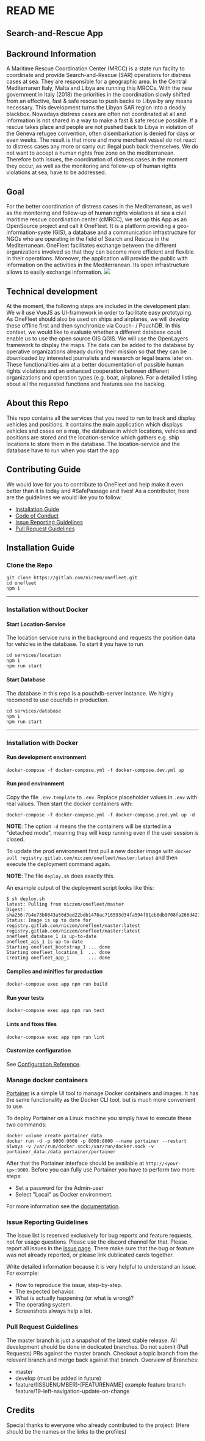 # READ ME

## **Search-and-Rescue App**

## **Backround Information**

A Maritime Rescue Coordination Center (MRCC) is a state run facilty to coordinate and provide Search-and-Rescue (SAR) operations for distress cases at sea. They are responsible for a geographic area. In the Central Mediterranen Italy, Malta and Libya are running this MRCCs. With the new government in Italy (2018) the priorities in the coordination slowly shifted from an effective, fast & safe rescue to push backs to Libya by any means necessary. This development turns the Libyan SAR region into a deadly blackbox. Nowadays distress cases are often not coordinated at all and information is not shared in a way to make a fast & safe rescue possible. If a rescue takes place and people are not pushed back to Libya in violation of the Geneva refugee convention, often disembarkation is denied for days or even weeks. The result is that more and more merchant vessel do not react to distress cases any more or carry out illegal push back themselves.
We do not want to accept a human rights free zone on the mediterranean. Therefore both issues, the coordination of distress cases in the moment they occur, as well as the monitoring and follow-up of human rights violations at sea, have to be addressed.

## **Goal**

For the better coordination of distress cases in the Mediterranean, as well as the monitoring and follow-up of human rights violations at sea a civil maritime rescue coordination center (cMRCC), we set up this App as an OpenSource project and call it OneFleet. It is a platform providing a geo-information-syste (GIS), a database and a communication infrastructure for NGOs who are operating in the field of Search and Rescue in the Mediterranean. OneFleet facilitates exchange between the different organizations involved so that they can become more efficient and flexible in their operations. Moreover, the application will provide the public with information on the activities in the Mediterranean. Its open infrastructure allows to easily exchange information.
![](https://i.imgur.com/HYG0Dus.png)

## **Technical development**

At the moment, the following steps are included in the development plan:
We will use VueJS as UI-framework in order to facilitate easy prototyping. As OneFleet should also be used on ships and airplanes, we will develop these offline first and then synchronize via Couch- / PouchDB. In this context, we would like to evaluate whether a different database could enable us to use the open source GIS QGIS. We will use the OpenLayers framework to display the maps. The data can be added to the database by operative organizations already during their mission so that they can be downloaded by interested journalists and research or legal teams later on. These functionalities aim at a better documentation of possible human rights violations and an enhanced cooperation between different organizations and operation types (e.g. boat, airplane).
For a detailed listing about all the requested functions and features see the backlog.

## **About this Repo**

This repo contains all the services that you need to run to track and display vehicles and positions. It contains the main application which displays vehicles and cases on a map, the database in which locations, vehicles and positions are stored and the location-service which gathers e.g. ship locations to store them in the database. The location-service and the database have to run when you start the app

## **Contributing Guide**

We would love for you to contribute to OneFleet and help make it even better than it is today and #SafePassage and lives! As a contributor, here are the guidelines we would like you to follow:

- [Installation Guide](#Installation-Guide)
- [Code of Conduct](https://gitlab.com/niczem/onefleet/blob/master/CODE_OF_CONDUCT.md)
- [Issue Reporting Guidelines](#Issue-Reporting-Guidelines)
- [Pull Request Guidelines](#Pull-Request-Guidelines)

## **Installation Guide**

### Clone the Repo

```
git clone https://gitlab.com/niczem/onefleet.git
cd onefleet
npm i
```

---

### Installation without Docker

#### Start Location-Service

The location service runs in the background and requests the position data for vehicles in the database. To start it you have to run

```
cd services/location
npm i
npm run start
```

#### Start Database

The database in this repo is a pouchdb-server instance. We highly recomend to use couchdb in production.

```
cd services/database
npm i
npm run start
```

---

### Installation with Docker

#### Run development environment

```
docker-compose -f docker-compose.yml -f docker-compose.dev.yml up
```

#### Run prod environment

Copy the file `.env.template` to `.env`. Replace placeholder values in `.env` with real values. Then start the docker containers with:

```
docker-compose -f docker-compose.yml -f docker-compose.prod.yml up -d
```

**NOTE**: The option `-d` means the the containers will be started in a "detached mode", meaning they will keep running even if the user session is closed.

To update the prod environment first pull a new docker image with `docker pull registry.gitlab.com/niczem/onefleet/master:latest` and then execute the deployment command again.

**NOTE**: The file `deploy.sh` does exactly this.

An example output of the deployment script looks like this:

```
$ sh deploy.sh
latest: Pulling from niczem/onefleet/master
Digest: sha256:7b4e73b0843a50d3ed22bdb1470ac716593d34fa594f81cb8db9708fa266d427
Status: Image is up to date for registry.gitlab.com/niczem/onefleet/master:latest
registry.gitlab.com/niczem/onefleet/master:latest
onefleet_database_1 is up-to-date
onefleet_ais_1 is up-to-date
Starting onefleet_bootstrap_1 ... done
Starting onefleet_location_1  ... done
Creating onefleet_app_1       ... done
```

#### Compiles and minifies for production

```
docker-compose exec app npm run build
```

#### Run your tests

```
docker-compose exec app npm run test
```

#### Lints and fixes files

```
docker-compose exec app npm run lint
```

#### Customize configuration

See [Configuration Reference](https://cli.vuejs.org/config/).

### Manage docker containers

[Portainer](https://www.portainer.io/) is a simple UI tool to manage Docker containers and images. It has the same functionality as the Docker CLI tool, but is much more convenient to use.

To deploy Portainer on a Linux machine you simply have to execute these two commands:

```
docker volume create portainer_data
docker run -d -p 9000:9000 -p 8000:8000 --name portainer --restart always -v /var/run/docker.sock:/var/run/docker.sock -v portainer_data:/data portainer/portainer
```

After that the Portainer interface should be available at `http://<your-ip>:9000`. Before you can fully use Portainer you have to perform two more steps:

- Set a password for the Admin-user
- Select "Local" as Docker environment.

For more information see the [documentation](https://portainer.readthedocs.io/en/stable/deployment.html).

### Issue Reporting Guidelines

The issue list is reserved exclusively for bug reports and feature requests, not for usage questions. Please use the discord channel for that.
Please report all issues in the [issue page](https://gitlab.com/niczem/onefleet/issues). There make sure that the bug or feature was not already reported, or please link dublicated cards together.

Write detailed information because it is very helpful to understand an issue. For example:

- How to reproduce the issue, step-by-step.
- The expected behavior.
- What is actually happening (or what is wrong)?
- The operating system.
- Screenshots always help a lot.

### Pull Request Guidelines

The master branch is just a snapshot of the latest stable release. All development should be done in dedicated branches. Do not submit (Pull Requests) PRs against the master branch.
Checkout a topic branch from the relevant branch and merge back against that branch.
Overview of Branches:

- master
- develop (must be added in future)
- feature/[ISSUENUMBER]-[FEATURENAME]
  example feature branch:
  feature/19-left-navigation-update-on-change

## **Credits**

Special thanks to everyone who already contributed to the project:
(Here should be the names or the links to the profiles)
